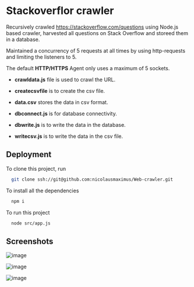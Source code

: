 
# Stackoverflor crawler

Recursively crawled https://stackoverflow.com/questions using Node.js based crawler, harvested all questions on Stack Overflow and storeed them in a database.

Maintained a concurrency of 5 requests at all times by using http-requests and limiting the listeners to 5.

The default **HTTP/HTTPS** Agent only uses a maximum of 5 sockets.

* **crawldata.js** file is used to crawl the URL.

* **createcsvfile** is to create the csv file.

* **data.csv** stores the data in csv format.

* **dbconnect.js** is for database connectivity.

* **dbwrite.js** is to write the data in the database.

* **writecsv.js** is to write the data in the csv file.

## Deployment

To clone this project, run

```bash
  git clone ssh://git@github.com:nicolausmaximus/Web-crawler.git
```

To install all the dependencies
```bash
  npm i
```

To run this project

```bash
  node src/app.js
```


## Screenshots

![image](https://user-images.githubusercontent.com/63350417/148443743-acffc1d2-a57d-4234-9e9b-4b1f584baba5.png)

![image](https://user-images.githubusercontent.com/63350417/148444315-437adc0b-0e0d-42fa-b348-4c5ff1a5ecb8.png)

![image](https://user-images.githubusercontent.com/63350417/148444558-81d602ad-6286-4fdd-ac48-34c5a881d1ac.png)

